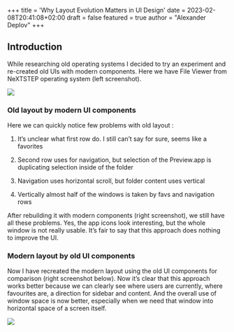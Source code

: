 +++
title = 'Why Layout Evolution Matters in UI Design'
date = 2023-02-08T20:41:08+02:00
draft = false
featured = true
author = "Alexander Deplov"
+++
## Introduction

While researching old operating systems I decided to try an experiment and re-created old UIs with modern components. Here we have File Viewer from NeXTSTEP operating system (left screenshot).

![](images/1.png)

### Old layout by modern UI components

Here we can quickly notice few problems with old layout :

1. It’s unclear what first row do. I still can’t say for sure, seems like a favorites

2. Second row uses for navigation, but selection of the Preview.app is duplicating selection inside of the folder

3. Navigation uses horizontal scroll, but folder content uses vertical

4. Vertically almost half of the windows is taken by favs and navigation rows

After rebuilding it with modern components (right screenshot), we still have all these problems. Yes, the app icons look interesting, but the whole window is not really usable. It’s fair to say that this approach does nothing to improve the UI.

### Modern layout by old UI components

Now I have recreated the modern layout using the old UI components for comparison (right screenshot below). Now it’s clear that this approach works better because we can clearly see where users are currently, where favourites are, a direction for sidebar and content. And the overall use of window space is now better, especially when we need that window into horizontal space of a screen itself.

![](images/2.png)